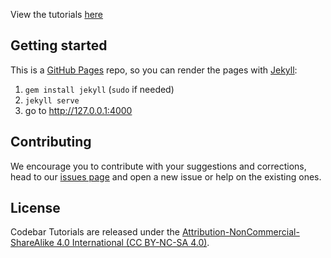 View the tutorials [here](http://codebar.github.io/tutorials)

## Getting started

This is a [GitHub Pages](https://pages.github.com/) repo, so you can render the pages with [Jekyll](http://jekyllrb.com/):
1. `gem install jekyll` (`sudo` if needed)
2. `jekyll serve`
3. go to http://127.0.0.1:4000

## Contributing

We encourage you to contribute with your suggestions and corrections, head to our [issues page](https://github.com/codebar/tutorials/issues) and open a new issue or help on the existing ones.

## License

Codebar Tutorials are released under the [Attribution-NonCommercial-ShareAlike 4.0 International (CC BY-NC-SA 4.0)](http://creativecommons.org/licenses/by-nc-sa/4.0/). 
